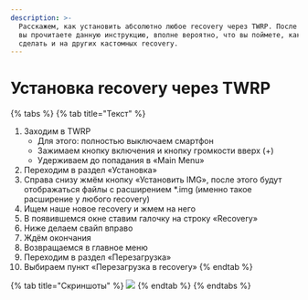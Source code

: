 ```yaml
---
description: >-
  Расскажем, как установить абсолютно любое recovery через TWRP. После того как
  вы прочитаете данную инструкцию, вполне вероятно, что вы поймете, как это
  сделать и на других кастомных recovery.
---
```


# Установка recovery через TWRP

{% tabs %}
{% tab title="Текст" %}
1. Заходим в TWRP
   * Для этого: полностью выключаем смартфон
   * Зажимаем кнопку включения и кнопку громкости вверх (+)
   * Удерживаем до попадания в «Main Menu»
2. Переходим в раздел «Установка»
3. Справа снизу жмём кнопку «Установить IMG», после этого будут отображаться файлы с расширением \*.img (именно такое расширение у любого recovery)
4. Ищем наше новое recovery и жмем на него
5. В появившемся окне ставим галочку на строку «Recovery»
6. Ниже делаем свайп вправо
7. Ждём окончания
8. Возвращаемся в главное меню
9. Переходим в раздел «Перезагрузка»
10. Выбираем пункт «Перезагрузка в recovery»
{% endtab %}

{% tab title="Скриншоты" %}
![](https://telegra.ph/file/3575199f9b4bd33f355ed.jpg)
{% endtab %}
{% endtabs %}
